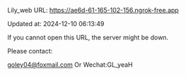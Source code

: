 Lily_web URL: https://ae6d-61-165-102-156.ngrok-free.app

Updated at: 2024-12-10 06:13:49

If you cannot open this URL, the server might be down.

Please contact: 

goley04@foxmail.com Or Wechat:GL_yeaH